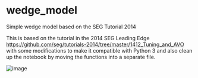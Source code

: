 # wedge_model
 Simple wedge model based on the SEG Tutorial 2014
 
 This is based on the tutorial in the 2014 SEG Leading Edge https://github.com/seg/tutorials-2014/tree/master/1412_Tuning_and_AVO with some modifications to make it compatible with Python 3 and also clean up the notebook by moving the functions into a separate file.
 
![image](https://user-images.githubusercontent.com/72742562/202829170-24dc9bf4-d151-4de6-ae98-97fe10a05559.png)
